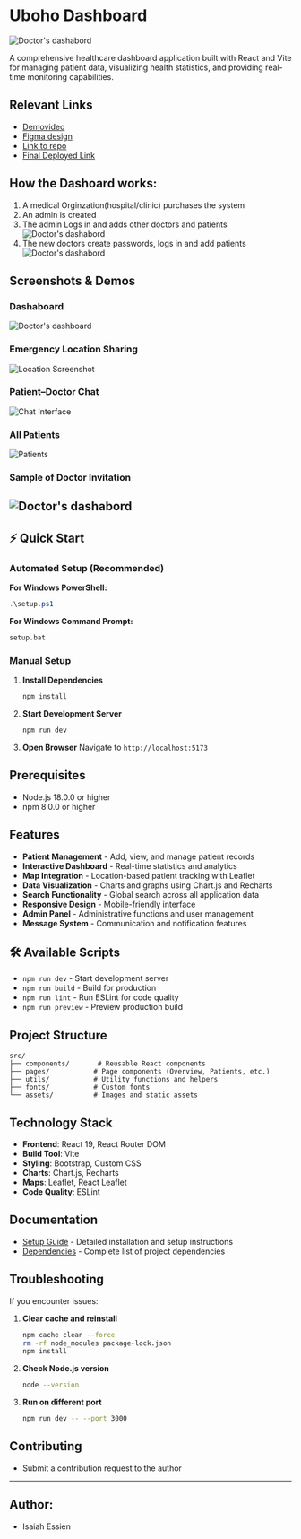 # Uboho Dashboard

![Doctor's dashabord](src/assets/screenshots/welcome.png)

A comprehensive healthcare dashboard application built with React and Vite for managing patient data, visualizing health statistics, and providing real-time monitoring capabilities.


## Relevant Links
- [Demovideo](https://drive.google.com/file/d/1XLzOHM6Bv0CMiRLJ8UZinhGnnOnriDTX/view?usp=sharing)
- [Figma design](https://www.figma.com/design/EjFiGZ5k5acmHJRQBd7kbL/Uboho?node-id=27-572&t=KELwLbz414nI3asK-1)
- [Link to repo](https://github.com/Isaiah-Essien/uboho_web_dashboard)
- [Final Deployed Link](https://lighthearted-tapioca-426dd6.netlify.app/)


## How the Dashoard works:

1. A medical Orginzation(hospital/clinic) purchases the system
2. An admin is created
3. The admin Logs in and adds other doctors and patients
![Doctor's dashabord](src/assets/screenshots/add_new_doc.png)
4. The new doctors create passwords, logs in and add patients
![Doctor's dashabord](src/assets/screenshots/add_new_patient.png)

## Screenshots & Demos

### Dashaboard

![Doctor's dashboard](src/assets/screenshots/overview.png)

### Emergency Location Sharing
![Location Screenshot](src/assets/screenshots/track_location.png)

### Patient–Doctor Chat
![Chat Interface](src/assets/screenshots/messaging.png)

### All Patients
![Patients](src/assets/screenshots/all_patients.png)

### Sample of Doctor Invitation
![Doctor's dashabord](src/assets/screenshots/new_doctor_email.png)
---


## ⚡ Quick Start

### Automated Setup (Recommended)

**For Windows PowerShell:**

```powershell
.\setup.ps1
```

**For Windows Command Prompt:**

```cmd
setup.bat
```

### Manual Setup

1. **Install Dependencies**

   ```bash
   npm install
   ```

2. **Start Development Server**

   ```bash
   npm run dev
   ```

3. **Open Browser**
   Navigate to `http://localhost:5173`

##  Prerequisites

- Node.js 18.0.0 or higher
- npm 8.0.0 or higher

##  Features

- **Patient Management** - Add, view, and manage patient records
- **Interactive Dashboard** - Real-time statistics and analytics
- **Map Integration** - Location-based patient tracking with Leaflet
- **Data Visualization** - Charts and graphs using Chart.js and Recharts
- **Search Functionality** - Global search across all application data
- **Responsive Design** - Mobile-friendly interface
- **Admin Panel** - Administrative functions and user management
- **Message System** - Communication and notification features

## 🛠 Available Scripts

- `npm run dev` - Start development server
- `npm run build` - Build for production
- `npm run lint` - Run ESLint for code quality
- `npm run preview` - Preview production build

##  Project Structure

```
src/
├── components/       # Reusable React components
├── pages/           # Page components (Overview, Patients, etc.)
├── utils/           # Utility functions and helpers
├── fonts/           # Custom fonts
└── assets/          # Images and static assets
```

##  Technology Stack

- **Frontend**: React 19, React Router DOM
- **Build Tool**: Vite
- **Styling**: Bootstrap, Custom CSS
- **Charts**: Chart.js, Recharts
- **Maps**: Leaflet, React Leaflet
- **Code Quality**: ESLint

##  Documentation

- [Setup Guide](SETUP.md) - Detailed installation and setup instructions
- [Dependencies](DEPENDENCIES.md) - Complete list of project dependencies

##  Troubleshooting

If you encounter issues:

1. **Clear cache and reinstall**

   ```bash
   npm cache clean --force
   rm -rf node_modules package-lock.json
   npm install
   ```

2. **Check Node.js version**

   ```bash
   node --version
   ```

3. **Run on different port**
   ```bash
   npm run dev -- --port 3000
   ```

##  Contributing


 - Submit a contribution request to the author



---

## Author:
- Isaiah Essien